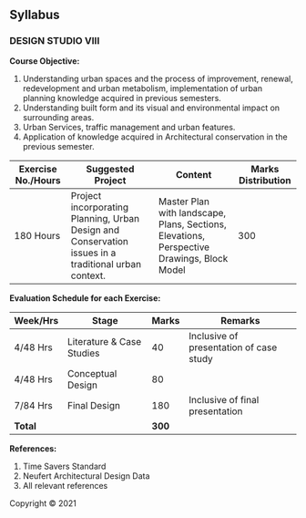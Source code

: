 ## Syllabus

### DESIGN STUDIO VIII

**Course Objective:**

1. Understanding urban spaces and the process of improvement, renewal, redevelopment and urban metabolism, implementation of urban planning knowledge acquired in previous semesters.
2. Understanding built form and its visual and environmental impact on surrounding areas.
3. Urban Services, traffic management and urban features.
4. Application of knowledge acquired in Architectural conservation in the previous semester.

| Exercise No./Hours | Suggested Project | Content | Marks Distribution |
|---|---|---|---|
| 180 Hours | Project incorporating Planning, Urban Design and Conservation issues in a traditional urban context. | Master Plan with landscape, Plans, Sections, Elevations, Perspective Drawings, Block Model | 300 |

**Evaluation Schedule for each Exercise:**

| Week/Hrs | Stage | Marks | Remarks |
|---|---|---|---|
| 4/48 Hrs | Literature & Case Studies | 40 | Inclusive of presentation of case study |
| 4/48 Hrs | Conceptual Design | 80 |  |
| 7/84 Hrs | Final Design | 180 | Inclusive of final presentation |
| **Total** |  | **300** |  |

**References:**

1. Time Savers Standard
2. Neufert Architectural Design Data
3. All relevant references

Copyright © 2021 
